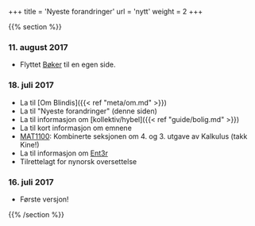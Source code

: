 +++
title = 'Nyeste forandringer'
url = 'nytt'
weight = 2
+++

<div>
{{% section %}}

### 11. august 2017

- Flyttet [Bøker](/boker) til en egen side.

### 18. juli 2017

- La til [Om Blindis]({{< ref "meta/om.md" >}})
- La til "Nyeste forandringer" (denne siden)
- La til informasjon om [kollektiv/hybel]({{< ref "guide/bolig.md" >}})
- La til kort informasjon om emnene
- [MAT1100](/mat1100/): Kombinerte seksjonen om 4. og 3. utgave av Kalkulus (takk Kine!)
- La til informasjon om [Ent3r](/penger/)
- Tilrettelagt for nynorsk oversettelse

### 16. juli 2017

- Første versjon!

{{% /section %}}
</div>
